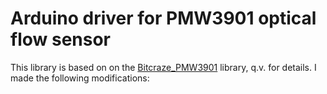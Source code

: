 # Arduino driver for PMW3901 optical flow sensor

This library is based on on the [Bitcraze_PMW3901](https://github.com/bitcraze/Bitcraze_PMW3901)
library, q.v. for details.  I made the following modifications:
